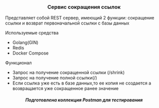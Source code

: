 <h3 align="center">
  Сервис сокращения ссылок
</h3>
Представляет собой REST сервер, имеющий 2 функции: сокращение ссылки и возврат первоначальной ссылки с базы данных
<p>Используемые средства</p>
<ul>
  <li>Golang(GIN)</li>
  <li>Redis</li>
  <li>Docker Compose</li>
</ul>
<p>Функционал</p>
<ul>
  <li>Запрос на получение сокращенной ссылки (/shrink)</li>
  <li>Запрос на получение полной ссылки(/)</li>
  <li>Если ссылка уже есть в базе данных,то ее копия не создается а возвращается уже сокращенное ранее значение</li>
</ul>
<h5 align="center">
 Подготовлена коллекция Postman для тестирования
</h5>
